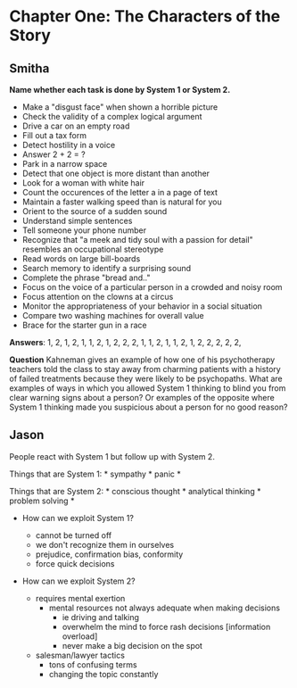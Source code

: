 # Chapter One: The Characters of the Story

## Smitha 
**Name whether each task is done by System 1 or System 2.**

* Make a "disgust face" when shown a horrible picture
* Check the validity of a complex logical argument
* Drive a car on an empty road
* Fill out a tax form
* Detect hostility in a voice
* Answer 2 + 2 = ?
* Park in a narrow space
* Detect that one object is more distant than another
* Look for a woman with white hair
* Count the occurences of the letter a in a page of text
* Maintain a faster walking speed than is natural for you
* Orient to the source of a sudden sound
* Understand simple sentences
* Tell someone your phone number
* Recognize that "a meek and tidy soul with a passion for detail" resembles an
  occupational stereotype
* Read words on large bill-boards
* Search memory to identify a surprising sound
* Complete the phrase "bread and.."
* Focus on the voice of a particular person in a crowded and noisy room
* Focus attention on the clowns at a circus
* Monitor the appropriateness of your behavior in a social situation
* Compare two washing machines for overall value
* Brace for the starter gun in a race

**Answers**: 1, 2, 1, 2, 1, 1, 2, 1, 2, 2, 2, 1, 1, 2, 1, 1, 2, 1, 2, 2, 2, 2, 2,

**Question** Kahneman gives an example of how one of his psychotherapy teachers told the
class to stay away from charming patients with a history of failed treatments
because they were likely to be psychopaths.  What are examples of ways in which
you allowed System 1 thinking to blind you from clear warning signs about a
person?  Or examples of the opposite where System 1 thinking made you
suspicious about a person for no good reason?

## Jason
People react with System 1 but follow up with System 2.

Things that are System 1:
	* sympathy
	* panic
	*  

Things that are System 2:
	* conscious thought
	* analytical thinking
	* problem solving
	*
	
* How can we exploit System 1?
	* cannot be turned off
	* we don't recognize them in ourselves
	* prejudice, confirmation bias, conformity 
	* force quick decisions

* How can we exploit System 2?
	* requires mental exertion
		* mental resources not always adequate when making decisions
			* ie driving and talking
			* overwhelm the mind to force rash decisions [information overload]
			* never make a big decision on the spot
	* salesman/lawyer tactics
		* tons of confusing terms
		* changing the topic constantly


